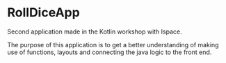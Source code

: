 # RollDiceApp

Second application made in the Kotlin workshop with Ispace. 

The purpose of this application is to get a better understanding of making use of functions, layouts and connecting the java logic to the front end.

